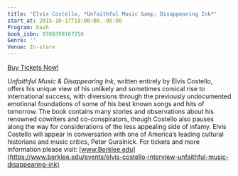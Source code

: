 ```yaml
---
title: 'Elvis Costello, *Unfaithful Music &amp; Disappearing Ink*'
start_at: 2015-10-17T19:00:00.-05:00
Program: bash
book_isbn: 9780399167256
Genre: ''
Venue: In-store
---
```


[Buy Tickets Now!](https://www.berklee.edu/events/elvis-costello-interview-unfaithful-music-disappearing-ink)

*Unfaithful Music & Disappearing Ink*, written entirely by Elvis Costello, offers his unique view of his unlikely and sometimes comical rise to international success, with diversions through the previously undocumented emotional foundations of some of his best known songs and hits of tomorrow. The book contains many stories and observations about his renowned cowriters and co-conspirators, though Costello also pauses along the way for considerations of the less appealing side of infamy. Elvis Costello will appear in conversation with one of America’s leading cultural historians and music critics, Peter Guralnick. For tickets and more information please visit: [www.Berklee.edu](https://www.berklee.edu/events/elvis-costello-interview-unfaithful-music-disappearing-ink)